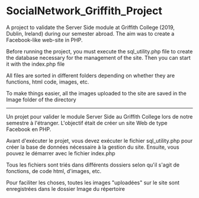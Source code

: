 # SocialNetwork_Griffith_Project
A project to validate the Server Side module at Griffith College (2019, Dublin, Ireland) during our semester abroad. 
The aim was to create a Facebook-like web-site in PHP.

Before running the project, you must execute the sql_utility.php file to create the database necessary for the management of the site. 
Then you can start it with the index.php file

All files are sorted in different folders depending on whether they are functions, html code, images, etc.

To make things easier, all the images uploaded to the site are saved in the Image folder of the directory

----------

Un projet pour valider le module Server Side au Griffith College lors de notre semestre à l'étranger.
L'objectif était de créer un site Web de type Facebook en PHP.

Avant d'exécuter le projet, vous devez exécuter le fichier sql_utility.php pour créer la base de données nécessaire à la gestion du site.
Ensuite, vous pouvez le démarrer avec le fichier index.php

Tous les fichiers sont triés dans différents dossiers selon qu'il s'agit de fonctions, de code html, d'images, etc.

Pour faciliter les choses, toutes les images "uploadées" sur le site sont enregistrées dans le dossier Image du répertoire
